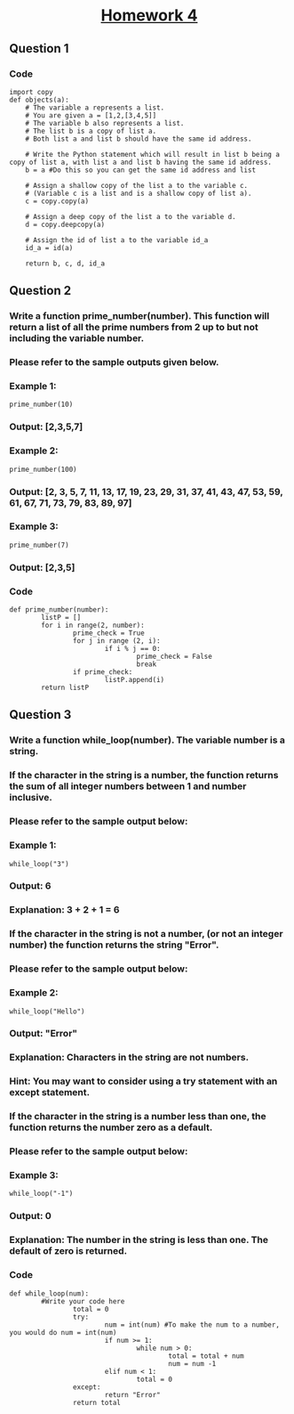 # <p align="center"><ins> Homework 4 </ins></p>
## Question 1
###  Code 
```{python}
import copy
def objects(a):
    # The variable a represents a list.
    # You are given a = [1,2,[3,4,5]]
    # The variable b also represents a list.
    # The list b is a copy of list a.
    # Both list a and list b should have the same id address.
    
    # Write the Python statement which will result in list b being a copy of list a, with list a and list b having the same id address.
    b = a #Do this so you can get the same id address and list

    # Assign a shallow copy of the list a to the variable c.
    # (Variable c is a list and is a shallow copy of list a).
    c = copy.copy(a)

    # Assign a deep copy of the list a to the variable d.
    d = copy.deepcopy(a)

    # Assign the id of list a to the variable id_a
    id_a = id(a)

    return b, c, d, id_a
```
## Question 2
### Write a function prime_number(number). This function will return a list of all the prime numbers from 2 up to but not including the variable number.
### Please refer to the sample outputs given below.
### Example 1:
```{python}
prime_number(10)
```
### Output: [2,3,5,7]
### Example 2:
```{python}
prime_number(100)
```
### Output: [2, 3, 5, 7, 11, 13, 17, 19, 23, 29, 31, 37, 41, 43, 47, 53, 59, 61, 67, 71, 73, 79, 83, 89, 97]
### Example 3:
```{python}
prime_number(7)
```
### Output: [2,3,5]

### Code
```{python}
def prime_number(number):
        listP = []
        for i in range(2, number):
                prime_check = True
                for j in range (2, i):
                        if i % j == 0:
                                prime_check = False
                                break
                if prime_check:
                        listP.append(i)
        return listP
```
## Question 3
### Write a function while_loop(number). The variable number is a string. 
### If the character in the string is a number, the function returns the sum of all integer numbers between 1 and number inclusive. 
### Please refer to the sample output below:
### Example 1:
```{python}
while_loop("3")
```
### Output: 6 
### Explanation: 3 + 2 + 1 = 6

### If the character in the string is not a number, (or not an integer number) the function returns the string "Error". 
### Please refer to the sample output below:
### Example 2:
```{python}
while_loop("Hello")
```
### Output: "Error"
### Explanation: Characters in the string are not numbers.
### Hint: You may want to consider using a try statement with an except statement.

### If the character in the string is a number less than one, the function returns the number zero as a default. 
### Please refer to the sample output below:
### Example 3: 
```{python}
while_loop("-1")
```
### Output: 0
### Explanation: The number in the string is less than one. The default of zero is returned.
### Code
```{python}
def while_loop(num):
        #Write your code here
                total = 0
                try:
                        num = int(num) #To make the num to a number, you would do num = int(num)
                        if num >= 1:
                                while num > 0:
                                        total = total + num
                                        num = num -1
                        elif num < 1:
                                total = 0
                except:
                        return "Error"
                return total

```
